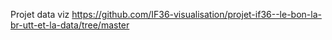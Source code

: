 Projet data viz
https://github.com/IF36-visualisation/projet-if36--le-bon-la-br-utt-et-la-data/tree/master

